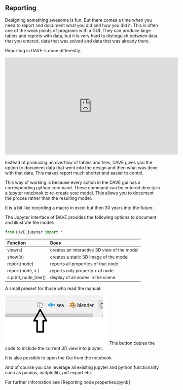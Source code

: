 ## Reporting

Designing something awesome is fun. But there comes a time when you need to report and document what you did and how you did it. This is often one of the weak points of programs with a GUI. They can produce large tables and reports with data, but it is very hard to distinguish between data that you entered, data that was solved and data that was already there.

Reporting in DAVE is done differently.

<iframe width="560" height="315" src="https://www.youtube.com/embed/J4DVHOhyvvE" frameborder="0" allow="accelerometer; autoplay; encrypted-media; gyroscope; picture-in-picture" allowfullscreen></iframe>

Instead of producing an overflow of tables and files, DAVE gives you the option to document data that went into the design and then what was done with that data. This makes report much shorter and easier to contol.

This way of working is because every action in the DAVE gui has a corresponding python command. These command can be entered direcly in a jupyter notebook to re-create your model. This allows you to document the proces rather than the resulting model.

It is a bit like recording a macro in excel but then 30 years into the future.

The Jupyter interface of DAVE provides the following options to document and illustrate the model:

```python
from DAVE.jupyter import *
```

|  Function | Does
|:---------------- |:------------------------------- |
| view(s)			| creates an interactive 3D view of the model |
| show(s)           | creates a static 3D image of the model |
| report(node)      | reports all properties of that node |
| report(node, x )  | reports only property x of node |
| s.print_node_tree() | display of all nodes in the scene |

A small present for those who read the manual:

![present](images/reporting_1.png)
 This button copies the code to include the current 3D view into jupyter.


It is also possible to open the Gui from the notebook.

And of course you can leverage all exisitng jupyter and python functionality such as pandas, matplotlib, pdf export etc.

For further information see [Reporting node properties.ipynb]

